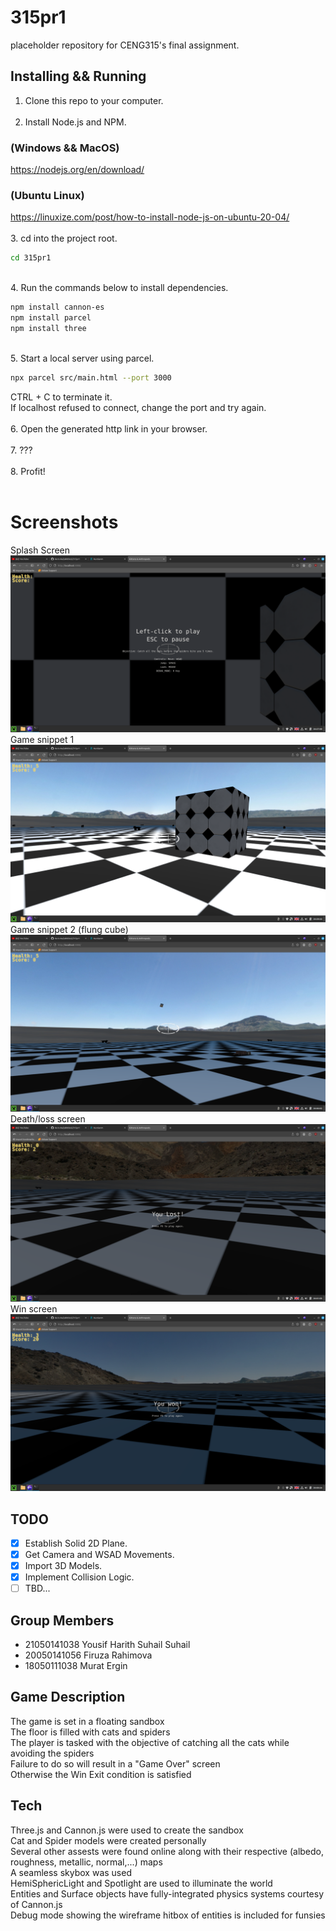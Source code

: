 # 315pr1
placeholder repository for CENG315's final assignment. </br>

## Installing && Running
1. Clone this repo to your computer. </br> </br>
2. Install Node.js and NPM. </br>
### (Windows && MacOS)
https://nodejs.org/en/download/ </br>
### (Ubuntu Linux)
https://linuxize.com/post/how-to-install-node-js-on-ubuntu-20-04/ </br> </br>
3. cd into the project root.

```bash
cd 315pr1
```
</br>
4. Run the commands below to install dependencies.

```bash
npm install cannon-es
npm install parcel
npm install three
```
</br>
5. Start a local server using parcel.
   
```bash
npx parcel src/main.html --port 3000
``` 
CTRL + C to terminate it. <br>
If localhost refused to connect, change the port and try again. </br> </br>
6. Open the generated http link in your browser. </br> </br>
7. ??? </br> </br>
8. Profit! </br> </br>

# Screenshots
Splash Screen
![Alt](screenshots/splash.png)
Game snippet 1
![Alt](screenshots/ex1.png)
Game snippet 2 (flung cube)
![Alt](screenshots/ex2.png)
Death/loss screen
![Alt](screenshots/death.png)
Win screen
![Alt](screenshots/win.png)

## TODO
- [x] Establish Solid 2D Plane.
- [x] Get Camera and WSAD Movements.
- [x] Import 3D Models.
- [x] Implement Collision Logic.
- [ ] TBD...

## Group Members
- 21050141038 Yousif Harith Suhail Suhail </br>
- 20050141056 Firuza Rahimova </br>
- 18050111038 Murat Ergin </br>

## Game Description
The game is set in a floating sandbox </br>
The floor is filled with cats and spiders </br>
The player is tasked with the objective of catching all the cats while avoiding the spiders </br>
Failure to do so will result in a "Game Over" screen </br>
Otherwise the Win Exit condition is satisfied </br>

## Tech
Three.js and Cannon.js were used to create the sandbox </br>
Cat and Spider models were created personally </br>
Several other assests were found online along with their respective (albedo, roughness, metallic, normal,...) maps </br>
A seamless skybox was used </br>
HemiSphericLight and Spotlight are used to illuminate the world </br>
Entities and Surface objects have fully-integrated physics systems courtesy of Cannon.js </br>
Debug mode showing the wireframe hitbox of entities is included for funsies </br>
